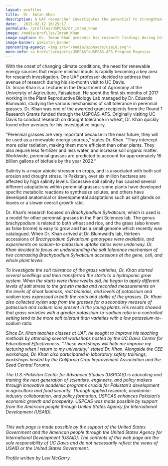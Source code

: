 ```yaml
---
layout: profiles
title:  Dr. Imran Khan
description: A UAF researcher investigates the potential to strengthen perennial grasses as a climate-resistant source of biofuels.
date:   2015-02-12 16:25:17
permalink: /profiles/USPCAS/dr_imran_khan
image: /media/profiles/Imran_Khan
image-caption: Dr. Imran Khan presents his research findings during his USPCAS-AFS exit seminar.
image-banner: pakistan_banner
sponsoring-agency: <img src="/media/sponsors/usaid.svg">
more-info: <a href="/projects/USPCAS">USPCAS-AFS Program Page</a>
---
```


With the onset of changing climate conditions, the need for renewable energy sources that require minimal inputs is rapidly becoming a key area for research investigation. One UAF professor decided to address that avenue of research during his six-month visit to UC Davis.  
Dr. Imran Khan is a Lecturer in the Department of Agronomy at the University of Agriculture, Faisalabad. He spent the first six months of 2017 working in the Plant Reproductive Biology Lab managed by Dr. Eduardo Blumwald, studying the various mechanisms of salt tolerance in perennial grasses. Dr. Khan was one of the awarded grant recipients from the Round 1 Research Grants funded through the USPCAS-AFS. Originally visiting UC Davis to conduct research on drought tolerance in wheat, Dr. Khan quickly found other avenues for his investigative inquiry. <br>

“Perennial grasses are very important because in the near future, they will be used as a renewable energy sources,” states Dr. Khan. “They intercept more solar radiation, making them more efficient than other plants. They also require less fertilizer and less water, and increase soil organic matter. Worldwide, perennial grasses are predicted to account for approximately 16 billion gallons of biofuels by the year 2022.”<br>

Salinity is a major abiotic stressor on crops, and is associated with both soil erosion and drought stress. In Pakistan, over six million hectares are affected by high salinity levels. Excessive soil salinity has caused several different adaptations within perennial grasses: some plants have developed specific metabolic reactions to synthesize solutes, and others have developed anatomical or developmental adaptations such as salt glands on leaves or a slower overall growth rate.<br>

Dr. Khan’s research focused on <i>Brachypodium Sylvaticum</i>, which is used is a model for other perennial grasses in the Plant Sciences lab. The genus brachypodium is related to both wheat and rice, and the grass (also known as false brome) is easy to grow and has a small genome which recently was catalogued.  When Dr. Khan arrived at Dr. Blumwald’s lab, thirteen accessions of <i>Brachypodium Sylvaticum<i> genotypes were available, and experiments on sodium-to-potassium uptake ratios were underway. Dr. Khan decided to focus on understanding the salt tolerance mechanism of two contrasting Brachypodium Sylvaticum accessions at the gene, cell, and whole plant levels. <br>

To investigate the salt tolerance of the grass varieties, Dr. Khan started several seedlings and then transferred the starts to a hydroponic grow system. When the starts were three weeks old, he began to apply different levels of salt stress to the growth media and recorded measurements on the levels of shoot biomass, root biomass, and levels of potassium and sodium ions expressed in both the roots and stalks of the grasses. Dr. Khan also collected xylem sap from the grasses for a secondary measure of potassium and sodium ions present in the young plants. His results showed that grass varieties with a greater potassium-to-sodium ratio in a controlled setting tend to be more salt tolerant than varieties with a low potassium-to-sodium ratio.  <br>

Since Dr. Khan teaches classes at UAF, he sought to improve his teaching methods by attending several workshops hosted by the UC Davis Center for Educational Effectiveness. “These workshops will help me improve my lecturing when I return to my university,” stated Dr. Khan. Alongside the CEE workshops, Dr. Khan also participated in laboratory safety trainings, workshops hosted by the California Crop Improvement Association and the Seed Central Forums. <br>


The U.S.-Pakistan Center for Advanced Studies (USPCAS) is educating and training the next generation of scientists, engineers, and policy makers through innovative academic programs crucial for Pakistan’s development in agriculture and food security. Through applied research, academia-industry collaboration, and policy formation, USPCAS enhances Pakistan’s economic growth and prosperity. USPCAS was made possible by support from the American people through United States Agency for International Development (USAID). <br>
<br>

<i>This web page is made possible by the support of the United States Government and the American people through the United States Agency for International Development (USAID). The contents of this web page are the sole responsibility of UC Davis and do not necessarily reflect the views of USAID or the United States Government.</i><br>

<p><i>Profile written by Levi McGarry.</i></p>
